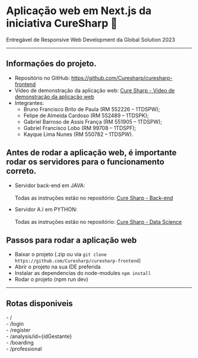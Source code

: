 # Aplicação web em Next.js da iniciativa CureSharp 💚

Entregável de Responsive Web Development da Global Solution 2023

<hr>

## Informações do projeto.
- Repositório no GitHub: https://github.com/Curesharp/curesharp-frontend
- Vídeo de demonstração da aplicação web: [Cure Sharp - Vídeo de demonstração da aplicação web
](https://www.youtube.com/watch?v=3VoSh-WOgeA)
- Integrantes:
    - Bruno Francisco Brito de Paula (RM 552226 – 1TDSPW);
    - Felipe de Almeida Cardoso (RM 552489 – 1TDSPK);
    - Gabriel Barroso de Assis França (RM 551905 – 1TDSPW);
    - Gabriel Francisco Lobo (RM 99708 – 1TDSPF);<br>
    - Kayque Lima Nunes (RM 550782 – 1TDSPW).

<h2>Antes de rodar a aplicação web, é importante rodar os servidores para o funcionamento correto.</h2>

- Servidor back-end em JAVA:
<br><br>Todas as instruções estão no repositório: [Cure Sharp - Back-end](https://github.com/Curesharp/curesharp-backend)

- Servidor A.I em PYTHON:
<br><br>Todas as instruções estão no repositório: [Cure Sharp - Data Science](https://github.com/Curesharp/curesharp-datascience)

<h2>Passos para rodar a aplicação web</h2>

- Baixar o projeto (.zip ou via ```git clone https://github.com/Curesharp/curesharp-frontend```)
- Abrir o projeto na sua IDE preferida
- Instalar as dependencias do node-modules ```npm install```
- Rodar o projeto (npm run dev)

<hr>

<h2>Rotas disponiveis</h2>
- /</br>
- /login</br>
- /register</br>
- /analysis/id={idGestante}</br>
- /boarding</br>
- /professional</br>
